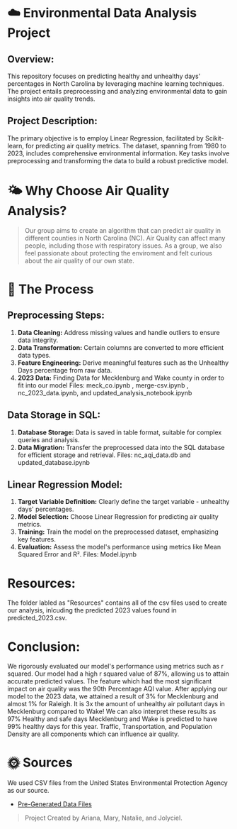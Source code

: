# ☁️ Environmental Data Analysis Project
## Overview:
This repository focuses on predicting healthy and unhealthy days' percentages in North Carolina by leveraging machine learning techniques. The project entails preprocessing and analyzing environmental data to gain insights into air quality trends. 

## Project Description:
The primary objective is to employ Linear Regression, facilitated by Scikit-learn, for predicting air quality metrics. The dataset, spanning from 1980 to 2023, includes comprehensive environmental information. Key tasks involve preprocessing and transforming the data to build a robust predictive model.

# 🌤️ Why Choose Air Quality Analysis?
> Our group aims to create an algorithm that can predict air quality in different counties in North Carolina (NC). Air Quality can affect many people, including those with respiratory issues. As a group, we also feel passionate about protecting the enviroment and felt curious about the air quality of our own state. 

# 🌙 The Process
## Preprocessing Steps:

1. **Data Cleaning:** Address missing values and handle outliers to ensure data integrity.
2. **Data Transformation:**  Certain columns are converted to more efficient data types.
3. **Feature Engineering:** Derive meaningful features such as the Unhealthy Days percentage from raw data.
4. **2023 Data:** Finding Data for Mecklenburg and Wake county in order to fit into our model
   Files: meck_co.ipynb , merge-csv.ipynb , nc_2023_data.ipynb, and updated_analysis_notebook.ipynb

## Data Storage in SQL:
1. **Database Storage:** Data is saved in table format, suitable for complex queries and analysis.
2. **Data Migration:** Transfer the preprocessed data into the SQL database for efficient storage and retrieval.
   Files: nc_aqi_data.db and updated_database.ipynb 
   
## Linear Regression Model: 
1. **Target Variable Definition:** Clearly define the target variable - unhealthy days' percentages.
2. **Model Selection:** Choose Linear Regression for predicting air quality metrics.
3. **Training:** Train the model on the preprocessed dataset, emphasizing key features.
4. **Evaluation:** Assess the model's performance using metrics like Mean Squared Error and R².
   Files: Model.ipynb

# Resources: 
The folder labled as "Resources" contains all of the csv files used to create our analysis, inlcuding the predicted 2023 values found in predicted_2023.csv. 

# Conclusion:

We rigorously evaluated our model's performance using metrics such as r squared. Our model had a high r squared value of 87%, allowing us to attain accurate predicted values. The feature which had the most significant impact on air quality was the 90th Percentage AQI value. After applying our model to the 2023 data, we attained a result of 3% for Mecklenburg and almost 1% for Raleigh. It is 3x the amount of unhealthy air pollutant days in Mecklenburg compared to Wake! We can also interpret these results as 97% Healthy and safe days Mecklenburg and Wake is predicted to have 99% healthy days for this year. Traffic, Transportation, and Population Density are all components which can influence air quality.

# 🌞 Sources
We used CSV files from the United States Environmental Protection Agency as our source.
- [Pre-Generated Data Files](https://aqs.epa.gov/aqsweb/airdata/download_files.html#Annual)

> Project Created by Ariana, Mary, Natalie, and Jolyciel.
